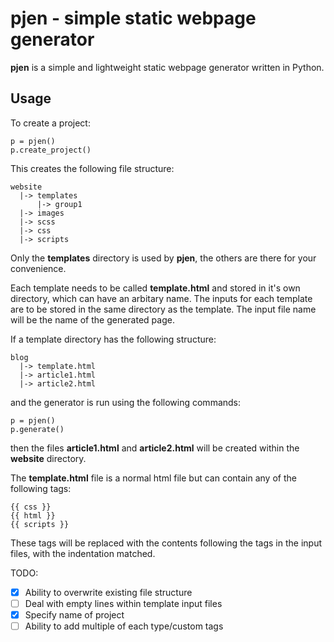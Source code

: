 # **pjen** - simple static webpage generator

**pjen** is a simple and lightweight static webpage generator written in Python.

## Usage

To create a project:
```
p = pjen()
p.create_project()
```
This creates the following file structure:
```
website
  |-> templates
	  |-> group1
  |-> images
  |-> scss
  |-> css
  |-> scripts
```
Only the **templates** directory is used by **pjen**, the others are there for your convenience.

Each template needs to be called **template.html** and stored in it's own directory, which can have an arbitary name. The inputs for each template are to be stored in the same directory as the template. The input file name will be the name of the generated page.

If a template directory has the following structure: 
```
blog
  |-> template.html
  |-> article1.html
  |-> article2.html
```

and the generator is run using the following commands:
```
p = pjen()
p.generate()
```

then the files **article1.html** and **article2.html** will be created within the **website** directory.

The **template.html** file is a normal html file but can contain any of the following tags:

```
{{ css }}
{{ html }}
{{ scripts }}
```

These tags will be replaced with the contents following the tags in the input files, with the indentation matched.

TODO:
- [x] Ability to overwrite existing file structure
- [ ] Deal with empty lines within template input files
- [x] Specify name of project
- [ ] Ability to add multiple of each type/custom tags
